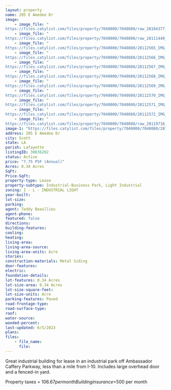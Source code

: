 ```yaml
---
layout: property
name: 205 E Amedee Dr
image:
    - image_file: "https://files.catylist.com/files/property/7040000/7048080/raw_28104377_Flood_Disclosure.pdf"
    - image_file: "https://files.catylist.com/files/property/7040000/7048080/raw_28111440_205_E_AMEDEE___FLOOR__PLAN.pdf"
    - image_file: "https://files.catylist.com/files/property/7040000/7048080/28112565_IMG_3265.JPG"
    - image_file: "https://files.catylist.com/files/property/7040000/7048080/28112566_IMG_3266.JPG"
    - image_file: "https://files.catylist.com/files/property/7040000/7048080/28112567_IMG_3267.JPG"
    - image_file: "https://files.catylist.com/files/property/7040000/7048080/28112568_IMG_3268.JPG"
    - image_file: "https://files.catylist.com/files/property/7040000/7048080/28112569_IMG_3269.JPG"
    - image_file: "https://files.catylist.com/files/property/7040000/7048080/28112570_IMG_3270.JPG"
    - image_file: "https://files.catylist.com/files/property/7040000/7048080/28112571_IMG_3271.JPG"
    - image_file: "https://files.catylist.com/files/property/7040000/7048080/28112572_IMG_3275__1_.jpg"
    - image_file: "https://files.catylist.com/files/property/7040000/7048080/raw_28119716_205_E_AMEDEE_DR.__TEDDY___7_.pdf"
image-1: "https://files.catylist.com/files/property/7040000/7048080/28112555_IMG_3264.JPG"
address: 205 E Amedee Dr
city: Scott
state: LA
parish: Lafayette
listingID: 30836202
status: Active
price: "7.75 PSF (Annual)"
Acres: 0.34 Acres
SqFt:
Price-SqFt:
property-type: Lease
property-subtype: Industrial-Business Park, Light Industrial
zoning: I - L - INDUSTRIAL LIGHT
year-built:
lot-size:
parking:
agent: Teddy Beaullieu
agent-phone:
featured: false
directions:
building-features:
cooling:
heating:
living-area:
living-area-source:
living-area-units: Acre
stories:
construction-materials: Metal Siding
door-features:
electric:
foundation-details:
lot-features: 0.34 Acres
lot-size-area: 0.34 Acres
lot-size-square-feet:
lot-size-units: Acre
parking-features: Paved
road-frontage-type:
road-surface-type:
roof:
water-source:
wooded-percent:
last-updated: 6/5/2023
plans:
files:
    - file_name:
      file:
---
```

Great industrial building for lease in an industrial park off Ambassador Caffery Parkway, less than a mile from I-10.Includes large overhead door and a fenced-in yard. Property taxes = $106.67 per month Building insurance =$500 per month
